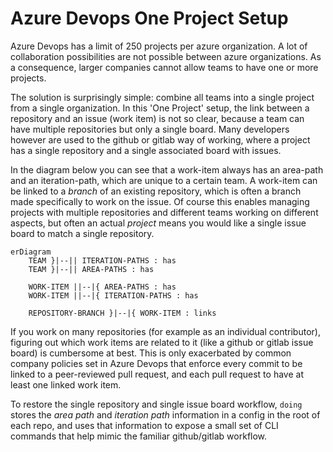 # Azure Devops One Project Setup

Azure Devops has a limit of 250 projects per azure organization. A lot of collaboration possibilities are not possible between azure organizations. As a consequence, larger companies cannot allow teams to have one or more projects.

The solution is surprisingly simple: combine all teams into a single project from a single organization. In this 'One Project' setup, the link between a repository and an issue (work item) is not so clear, because a team can have multiple repositories but only a single board. Many developers however are used to the github or gitlab way of working, where a project has a single repository and a single associated board with issues.

In the diagram below you can see that a work-item always has an area-path and an iteration-path, which are unique to a certain team. A work-item can be linked to a *branch* of an existing repository, which is often a branch made specifically to work on the issue. Of course this enables managing projects with multiple repositories and different teams working on different aspects, but often an actual *project* means you would like a single issue board to match a single repository. 

```mermaid
erDiagram
    TEAM }|--|| ITERATION-PATHS : has
    TEAM }|--|| AREA-PATHS : has

    WORK-ITEM ||--|{ AREA-PATHS : has
    WORK-ITEM ||--|{ ITERATION-PATHS : has

    REPOSITORY-BRANCH }|--|{ WORK-ITEM : links
```

If you work on many repositories (for example as an individual contributor), figuring out which work items are related to it (like a github or gitlab issue board) is cumbersome at best. 
This is only exacerbated by common company policies set in Azure Devops that enforce every commit to be linked to a peer-reviewed pull request, and each pull request to have at least one linked work item. 

To restore the single repository and single issue board workflow, `doing` stores the *area path* and *iteration path* information in a config in the root of each repo, and uses that information to expose a small set of CLI commands that help mimic the familiar github/gitlab workflow.
